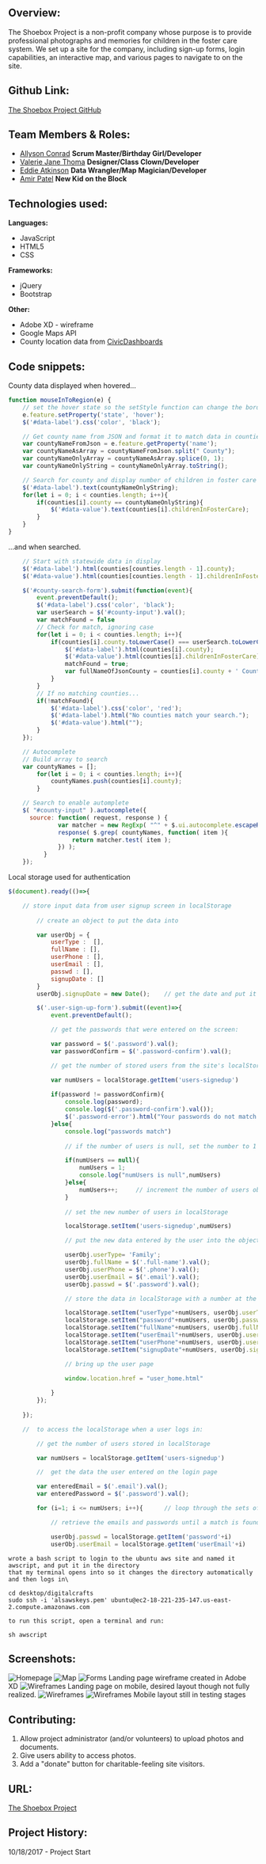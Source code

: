 ## Overview:
The Shoebox Project is a non-profit company whose purpose is to provide professional photographs and memories for children in the foster care system. We set up a site for the company, including sign-up forms, login capabilities, an interactive map, and various pages to navigate to on the site.


## Github Link:
[The Shoebox Project GitHub](https://github.com/ValerieThoma/baby-unicorns)

## Team Members & Roles:
* [Allyson Conrad](https://github.com/allysonc1)
**Scrum Master/Birthday Girl/Developer**
* [Valerie Jane Thoma](https://github.com/ValerieThoma)
**Designer/Class Clown/Developer**
* [Eddie Atkinson](https://github.com/eddieatkinson)
**Data Wrangler/Map Magician/Developer**
* [Amir Patel](https://github.com/Amirpatel89)
**New Kid on the Block**


## Technologies used:
**Languages:**
* JavaScript
* HTML5
* CSS

**Frameworks:**
* jQuery
* Bootstrap

**Other:**
* Adobe XD - wireframe
* Google Maps API
* County location data from [CivicDashboards](http://catalog.civicdashboards.com)

## Code snippets:
County data displayed when hovered...
``` javascript
function mouseInToRegion(e) {
    // set the hover state so the setStyle function can change the border
    e.feature.setProperty('state', 'hover');
    $('#data-label').css('color', 'black');

    // Get county name from JSON and format it to match data in counties array
    var countyNameFromJson = e.feature.getProperty('name');
    var countyNameAsArray = countyNameFromJson.split(" County");
    var countyNameOnlyArray = countyNameAsArray.splice(0, 1);
    var countyNameOnlyString = countyNameOnlyArray.toString();

    // Search for county and display number of children in foster care
    $('#data-label').text(countyNameOnlyString);
    for(let i = 0; i < counties.length; i++){
        if(counties[i].county == countyNameOnlyString){
            $('#data-value').text(counties[i].childrenInFosterCare);
        }
    }
}
```
...and when searched.
``` javascript
    // Start with statewide data in display
    $('#data-label').html(counties[counties.length - 1].county);
    $('#data-value').html(counties[counties.length - 1].childrenInFosterCare);

    $('#county-search-form').submit(function(event){
        event.preventDefault();
        $('#data-label').css('color', 'black');
        var userSearch = $('#county-input').val();
        var matchFound = false
        // Check for match, ignoring case
        for(let i = 0; i < counties.length; i++){
            if(counties[i].county.toLowerCase() === userSearch.toLowerCase()){
                $('#data-label').html(counties[i].county);
                $('#data-value').html(counties[i].childrenInFosterCare);
                matchFound = true;
                var fullNameOfJsonCounty = counties[i].county + ' County, GA';
            }
        }
        // If no matching counties...
        if(!matchFound){
            $('#data-label').css('color', 'red');
            $('#data-label').html("No counties match your search.");
            $('#data-value').html("");
        }
    });

    // Autocomplete
    // Build array to search
    var countyNames = [];
        for(let i = 0; i < counties.length; i++){
            countyNames.push(counties[i].county);
        }

    // Search to enable automplete
    $( "#county-input" ).autocomplete({
      source: function( request, response ) {
              var matcher = new RegExp( "^" + $.ui.autocomplete.escapeRegex(request.term), "i");
              response( $.grep( countyNames, function( item ){
                  return matcher.test( item );
              }) );
          }
    });
```
Local storage used for authentication 
``` javascript
$(document).ready(()=>{

    // store input data from user signup screen in localStorage
    
        // create an object to put the data into

        var userObj = {
            userType :  [],
            fullName : [],
            userPhone : [],
            userEmail : [],
            passwd : [],
            signupDate : []
        }
        userObj.signupDate = new Date();    // get the date and put it into the object

        $('.user-sign-up-form').submit((event)=>{
            event.preventDefault();

            // get the passwords that were entered on the screen:

            var password = $('.password').val();    
            var passwordConfirm = $('.password-confirm').val();

            // get the number of stored users from the site's localStorage 

            var numUsers = localStorage.getItem('users-signedup')
            
            if(password != passwordConfirm){
                console.log(password);
                console.log($('.password-confirm').val());
                $('.password-error').html("Your passwords do not match.");
            }else{
                console.log("passwords match")
                
                // if the number of users is null, set the number to 1

                if(numUsers == null){
                    numUsers = 1;
                    console.log("numUsers is null",numUsers)
                }else{
                    numUsers++;     // increment the number of users objects stored in localStorage
                }
                
                // set the new number of users in localStorage

                localStorage.setItem('users-signedup',numUsers)

                // put the new data entered by the user into the object

                userObj.userType= 'Family';
                userObj.fullName = $('.full-name').val();
                userObj.userPhone = $('.phone').val();
                userObj.userEmail = $('.email').val();
                userObj.passwd = $('.password').val();

                // store the data in localStorage with a number at the end of the field name

                localStorage.setItem("userType"+numUsers, userObj.userType);
                localStorage.setItem("password"+numUsers, userObj.passwd);
                localStorage.setItem("fullName"+numUsers, userObj.fullName);
                localStorage.setItem("userEmail"+numUsers, userObj.userEmail);
                localStorage.setItem("userPhone"+numUsers, userObj.userPhone);
                localStorage.setItem("signupDate"+numUsers, userObj.signupDate);

                // bring up the user page

                window.location.href = "user_home.html"
                
            }
        });
        
    }); 
```
``` javascript
    //  to access the localStorage when a user logs in:

        // get the number of users stored in localStorage

        var numUsers = localStorage.getItem('users-signedup')

        //  get the data the user entered on the login page

        var enteredEmail = $('.email').val();
        var enteredPassword = $('.password').val();

        for (i=1; i <= numUsers; i++){      // loop through the sets of data in localStorage

            // retrieve the emails and passwords until a match is found or the data ends

            userObj.passwd = localStorage.getItem('password'+i)
            userObj.userEmail = localStorage.getItem('userEmail'+i)
```
```script
wrote a bash script to login to the ubuntu aws site and named it awscript, and put it in the directory
that my terminal opens into so it changes the directory automatically and then logs in\

cd desktop/digitalcrafts
sudo ssh -i 'alsawskeys.pem' ubuntu@ec2-18-221-235-147.us-east-2.compute.amazonaws.com
```
``` 
to run this script, open a terminal and run:

sh awscript 
```
## Screenshots:
![Homepage](public/images/screen-shots/mobile-home.jpg)
![Map](public/images/screen-shots/map.png)
![Forms](public/images/screen-shots/volunteer_form.jpg)
Landing page wireframe created in Adobe XD
![Wireframes](public/images/screen-shots/LandingPageWeb1920.png)
Landing page on mobile, desired layout though not fully realized. 
![Wireframes](public/images/screen-shots/iPhone67.png)
![Wireframes](public/images/screen-shots/landing_page_small.png)
Mobile layout still in testing stages


## Contributing:
1. Allow project administrator (and/or volunteers) to upload photos and documents.
2. Give users ability to access photos. 
3. Add a "donate" button for charitable-feeling site visitors.

## URL:
[The Shoebox Project](http://www.eddiebatkinson.com/shoeboxproject)

## Project History:
10/18/2017 - Project Start